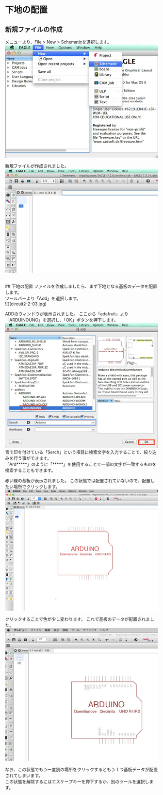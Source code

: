 # 下地の配置

## 新規ファイルの作成
メニューより、File > New > Schematicを選択します。
<br>
![](circuit2-2-01.jpg)

新規ファイルが作成されました。
<br>
![](circuit2-2-02.jpg)

<br>
## 下地の配置
ファイルを作成しましたら、まず下地となる基板のデータを配置します。
<br>
ツールバーより「Add」を選択します。
<br>
![](circuit2-2-03.jpg)

ADDのウィンドウが表示されました。
ここから「adafruit」より「ARDUINOUNO」を選択し、「OK」ボタンを押下します。
<br>
![](circuit2-2-04.jpg)
<br>
青で印を付けている「Serch」という項目に検索文字を入力することで、絞り込みを行う事ができます。
<br>
「Ard*****」のように「*****」を使用することで一部の文字が一致するものを検索することもできます。

赤い線の基板が表示されました。
この状態では配置されていないので、配置したい場所でクリックします。
<br>
![](circuit2-2-05.jpg)

クリックすることで色が少し変わります。
これで基板のデータが配置されました。
<br>
![](circuit2-2-06.jpg)

なお、この状態でもう一度別の場所をクリックするともう１つ基板データが配置されてしまいます。
<br>
この状態を解除するにはエスケープキーを押下するか、別のツールを選択します。